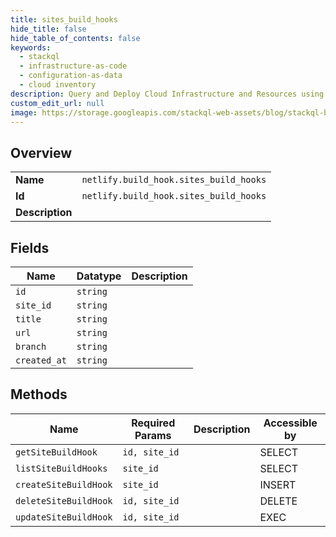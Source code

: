 ```yaml
---
title: sites_build_hooks
hide_title: false
hide_table_of_contents: false
keywords:
  - stackql
  - infrastructure-as-code
  - configuration-as-data
  - cloud inventory
description: Query and Deploy Cloud Infrastructure and Resources using SQL
custom_edit_url: null
image: https://storage.googleapis.com/stackql-web-assets/blog/stackql-blog-post-featured-image.png
---
```

  
    

## Overview
<table><tbody>
<tr><td><b>Name</b></td><td><code>netlify.build_hook.sites_build_hooks</code></td></tr>
<tr><td><b>Id</b></td><td><code>netlify.build_hook.sites_build_hooks</code></td></tr>
<tr><td><b>Description</b></td><td></td></tr>
</tbody></table>

## Fields
| Name | Datatype | Description |
| ---- | -------- | ----------- |
| `id` | `string` |  |
| `site_id` | `string` |  |
| `title` | `string` |  |
| `url` | `string` |  |
| `branch` | `string` |  |
| `created_at` | `string` |  |
## Methods
| Name | Required Params | Description | Accessible by |
| ---- | --------------- | ----------- | ------------- |
| `getSiteBuildHook` | `id, site_id` |  | SELECT |
| `listSiteBuildHooks` | `site_id` |  | SELECT |
| `createSiteBuildHook` | `site_id` |  | INSERT |
| `deleteSiteBuildHook` | `id, site_id` |  | DELETE |
| `updateSiteBuildHook` | `id, site_id` |  | EXEC |
